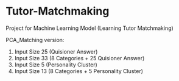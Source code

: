 # Tutor-Matchmaking
Project for Machine Learning Model (Learning Tutor Matchmaking)

PCA_Matching version:
1. Input Size 25 (Quisioner Answer)
2. Input Size 33 (8 Categories + 25 Quisioner Answer)
3. Input Size 5 (Personality Cluster)
4. Input Size 13 (8 Categories + 5 Personality Cluster)